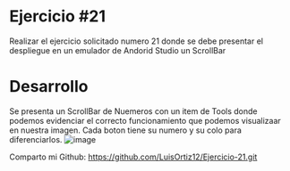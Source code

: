 # Ejercicio #21
Realizar el ejercicio solicitado numero 21 donde se debe presentar el despliegue en un emulador de Andorid Studio un ScrollBar
# Desarrollo
Se presenta un ScrollBar de Nuemeros con un item de Tools donde podemos evidenciar el correcto funcionamiento que podemos visualizaar en nuestra imagen. Cada boton tiene su numero y su colo para diferenciarlos.
![image](https://user-images.githubusercontent.com/75078028/221086032-9d5c7ed2-550b-4e02-8ac3-ae1d878fd463.png)

Comparto mi Github: https://github.com/LuisOrtiz12/Ejercicio-21.git

